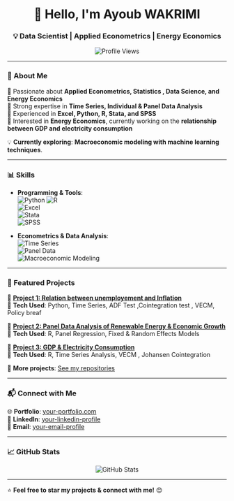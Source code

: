 <h1 align="center">👋 Hello, I'm Ayoub WAKRIMI </h1>
<h3 align="center">💡 Data Scientist | Applied Econometrics | Energy Economics </h3>

<p align="center">
  <img src="https://komarev.com/ghpvc/?username=your-username&label=Profile%20Views&color=blueviolet&style=flat" alt="Profile Views" />
</p>

---

### 🚀 About Me  
🔹 Passionate about **Applied Econometrics, Statistics , Data Science, and Energy Economics**  
🔹 Strong expertise in **Time Series, Individual & Panel Data Analysis**  
🔹 Experienced in **Excel, Python, R, Stata, and SPSS**  
🔹 Interested in **Energy Economics**, currently working on the **relationship between GDP and electricity consumption**  

💡 **Currently exploring**: **Macroeconomic modeling with machine learning techniques**.  

---

### 📊 Skills  
- **Programming & Tools**:  
  ![Python](https://img.shields.io/badge/Python-%233776AB.svg?style=for-the-badge&logo=python&logoColor=white) 
  ![R](https://img.shields.io/badge/R-%23276DC3.svg?style=for-the-badge&logo=r&logoColor=white)  
  ![Excel](https://img.shields.io/badge/Excel-%23217346.svg?style=for-the-badge&logo=microsoft-excel&logoColor=white)  
  ![Stata](https://img.shields.io/badge/Stata-%23134987.svg?style=for-the-badge)  
  ![SPSS](https://img.shields.io/badge/SPSS-%23FF6600.svg?style=for-the-badge)  

- **Econometrics & Data Analysis**:  
  ![Time Series](https://img.shields.io/badge/Time%20Series-%230072B1.svg?style=for-the-badge)  
  ![Panel Data](https://img.shields.io/badge/Panel%20Data-%2300A86B.svg?style=for-the-badge)  
  ![Macroeconomic Modeling](https://img.shields.io/badge/Macroeconomic%20Modeling-%23FF4500.svg?style=for-the-badge)  

---

### 📂 Featured Projects  
🚀 **[Project 1: Relation between unemployement and Inflation](https://github.com/your-username/project2)**  
📌 **Tech Used**: Python, Time Series, ADF Test ,Cointegration test , VECM, Policy breaf

🚀 **[Project 2: Panel Data Analysis of Renewable Energy & Economic Growth](https://github.com/your-username/project3)**  
📌 **Tech Used**: R, Panel Regression, Fixed & Random Effects Models  

🚀 **[Project 3: GDP & Electricity Consumption](https://github.com/your-username/project1)**  
📌 **Tech Used**: R, Time Series Analysis, VECM , Johansen Cointegration  


🔗 **More projects**: [See my repositories](https://github.com/your-username?tab=repositories)  

---

### 📬 Connect with Me  
🌐 **Portfolio**: [your-portfolio.com](https://your-portfolio.com)  
💼 **LinkedIn**: [your-linkedin-profile](https://www.linkedin.com/in/ayoub-wakrimi-a8746a2ba/)  
📧 **Email**: [your-email-profile](ayoub30701@gmail.com)  

---

### 📈 GitHub Stats  
<p align="center">
  <img src="https://github-readme-stats.vercel.app/api?username=your-username&show_icons=true&theme=radical" alt="GitHub Stats" />
</p>

---

⭐️ **Feel free to star my projects & connect with me!** 😊  
